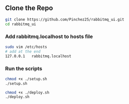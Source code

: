 ## Clone the Repo
```sh
git clone https://github.com/Pinchez25/rabbitmq_ui.git
cd rabbitmq_ui
```
### Add rabbitmq.localhost to hosts file
```sh
sudo vim /etc/hosts
# add at the end
127.0.0.1   rabbitmq.localhost
```
### Run the scripts
```sh
chmod +x ./setup.sh
./setup.sh
```
```sh
chmod +x ./deploy.sh
./deploy.sh 
```
